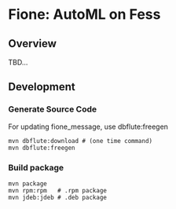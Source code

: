 Fione: AutoML on Fess
=========

## Overview

TBD...

## Development

### Generate Source Code

For updating fione\_message, use dbflute:freegen

    mvn dbflute:download # (one time command)
    mvn dbflute:freegen

### Build package

    mvn package
    mvn rpm:rpm   # .rpm package
    mvn jdeb:jdeb # .deb package
